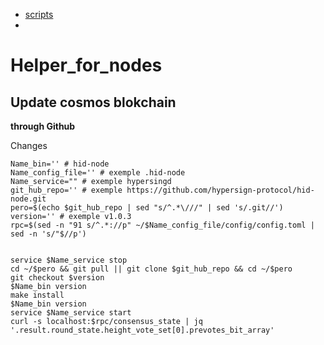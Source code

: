 * [scripts](https://github.com/ToTheMars2/Helper_for_nodes/blob/main/scripts.md)
*

# Helper_for_nodes



## Update cosmos blokchain

<b>through Github</b>

Сhanges
```
Name_bin='' # hid-node 
Name_config_file='' # exemple .hid-node
Name_service="" # exemple hypersingd
git_hub_repo='' # exemple https://github.com/hypersign-protocol/hid-node.git
pero=$(echo $git_hub_repo | sed "s/^.*\///" | sed 's/.git//')
version='' # exemple v1.0.3
rpc=$(sed -n "91 s/^.*://p" ~/$Name_config_file/config/config.toml | sed -n 's/"$//p')


```
```
service $Name_service stop
cd ~/$pero && git pull || git clone $git_hub_repo && cd ~/$pero
git checkout $version
$Name_bin version
make install
$Name_bin version
service $Name_service start
curl -s localhost:$rpc/consensus_state | jq '.result.round_state.height_vote_set[0].prevotes_bit_array'

```


